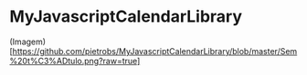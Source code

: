 # MyJavascriptCalendarLibrary

(Imagem)[https://github.com/pietrobs/MyJavascriptCalendarLibrary/blob/master/Sem%20t%C3%ADtulo.png?raw=true]
